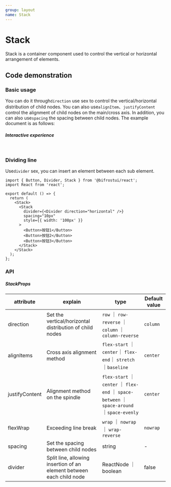 ```yaml
---
group: layout
name: Stack
---
```


# Stack

Stack is a container component used to control the vertical or horizontal arrangement of elements.

## Code demonstration

### Basic usage

You can do it through`direction` use sex to control the vertical/horizontal distribution of child nodes.
You can also use`alignItem`、`justifyContent` control the alignment of child nodes on the main/cross axis.
In addition, you can also use`spacing` the spacing between child nodes.
The example document is as follows:

##### Interactive experience

<code src="./demo/StackDemo.tsx"> </code >

### Dividing line

Use`divider` sex, you can insert an element between each sub element.

```tsx
import { Button, Divider, Stack } from '@bifrostui/react';
import React from 'react';

export default () => {
  return (
    <Stack>
      <Stack
        divider={<Divider direction="horizontal" />}
        spacing="10px"
        style={{ width: '100px' }}
      >
        <Button>按钮1</Button>
        <Button>按钮2</Button>
        <Button>按钮3</Button>
      </Stack>
    </Stack>
  );
};
```

### API

##### StackProps

| attribute      | explain                                                              | type                                                                                        | Default value |
| -------------- | -------------------------------------------------------------------- | ------------------------------------------------------------------------------------------- | ------------- |
| direction      | Set the vertical/horizontal distribution of child nodes              | `row` ｜ `row-reverse` ｜ `column` ｜ `column-reverse`                                      | `column`      |
| alignItems     | Cross axis alignment method                                          | `flex-start` ｜ `center`｜ `flex-end`｜ `stretch` ｜`baseline`                              | `center`      |
| justifyContent | Alignment method on the spindle                                      | `flex-start` ｜ `center` ｜ `flex-end` ｜ `space-between` ｜`space-around` ｜`space-evenly` | `center`      |
| flexWrap       | Exceeding line break                                                 | `wrap` ｜ `nowrap`｜ `wrap-reverse`                                                         | `nowrap`      |
| spacing        | Set the spacing between child nodes                                  | string                                                                                      | -             |
| divider        | Split line, allowing insertion of an element between each child node | ReactNode ｜ boolean                                                                        | false         |
